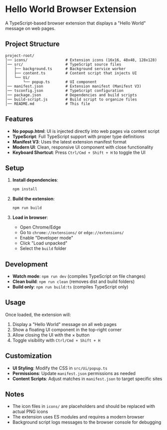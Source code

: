 # Hello World Browser Extension

A TypeScript-based browser extension that displays a "Hello World" message on web pages.

## Project Structure

```
project-root/
│── icons/                 # Extension icons (16x16, 48x48, 128x128)
│── src/                   # TypeScript source files
│   ├── background.ts      # Background service worker
│   ├── content.ts         # Content script that injects UI
│   └── Ui/
│       └── popup.ts       # UI component
│── manifest.json          # Extension manifest (Manifest V3)
│── tsconfig.json          # TypeScript configuration
│── package.json           # Dependencies and build scripts
│── build-script.js        # Build script to organize files
│── README.md              # This file
```

## Features

- **No popup.html**: UI is injected directly into web pages via content script
- **TypeScript**: Full TypeScript support with proper type definitions
- **Manifest V3**: Uses the latest extension manifest format
- **Modern UI**: Clean, responsive UI component with close functionality
- **Keyboard Shortcut**: Press `Ctrl/Cmd + Shift + H` to toggle the UI

## Setup

1. **Install dependencies**:
   ```bash
   npm install
   ```

2. **Build the extension**:
   ```bash
   npm run build
   ```

3. **Load in browser**:
   - Open Chrome/Edge
   - Go to `chrome://extensions/` or `edge://extensions/`
   - Enable "Developer mode"
   - Click "Load unpacked"
   - Select the `build` folder

## Development

- **Watch mode**: `npm run dev` (compiles TypeScript on file changes)
- **Clean build**: `npm run clean` (removes dist and build folders)
- **Build only**: `npm run build:ts` (compiles TypeScript only)

## Usage

Once loaded, the extension will:
1. Display a "Hello World" message on all web pages
2. Show a floating UI component in the top-right corner
3. Allow closing the UI with the × button
4. Toggle visibility with `Ctrl/Cmd + Shift + H`

## Customization

- **UI Styling**: Modify the CSS in `src/Ui/popup.ts`
- **Permissions**: Update `manifest.json` permissions as needed
- **Content Scripts**: Adjust matches in `manifest.json` to target specific sites

## Notes

- The icon files in `icons/` are placeholders and should be replaced with actual PNG icons
- The extension uses ES modules and requires a modern browser
- Background script logs messages to the browser console for debugging
